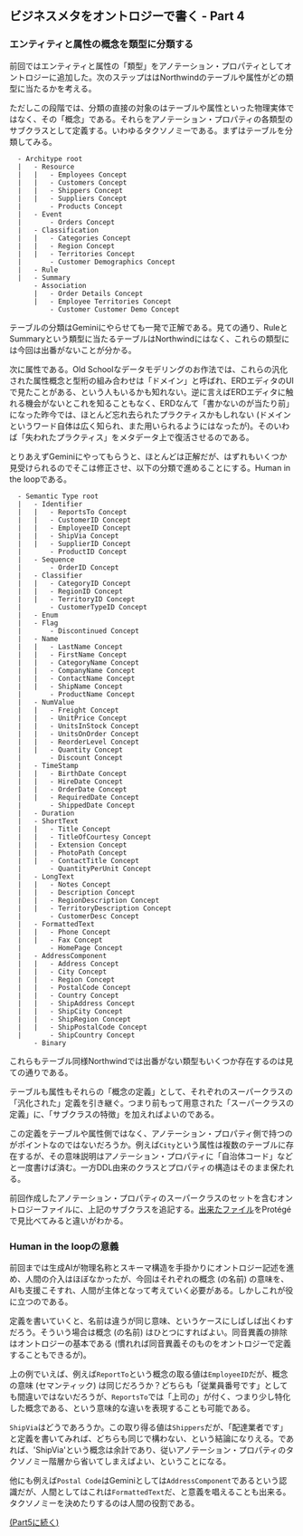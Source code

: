## ビジネスメタをオントロジーで書く - Part 4

### エンティティと属性の概念を類型に分類する

前回ではエンティティと属性の「類型」をアノテーション・プロパティとしてオントロジーに追加した。次のステップははNorthwindのテーブルや属性がどの類型に当たるかを考える。

ただしこの段階では、分類の直接の対象のはテーブルや属性といった物理実体ではなく、その「概念」である。それらをアノテーション・プロパティの各類型のサブクラスとして定義する。いわゆるタクソノミーである。まずはテーブルを分類してみる。

```
  - Architype root
  |   - Resource
  |   |   - Employees Concept
  |   |   - Customers Concept
  |   |   - Shippers Concept
  |   |   - Suppliers Concept
  |       - Products Concept
  |   - Event
  |       - Orders Concept
  |   - Classification
  |   |   - Categories Concept
  |   |   - Region Concept
  |   |   - Territories Concept
  |       - Customer Demographics Concept
  |   - Rule
  |   - Summary
      - Association
      |   - Order Details Concept
      |   - Employee Territories Concept
          - Customer Customer Demo Concept
```

テーブルの分類はGeminiにやらせても一発で正解である。見ての通り、RuleとSummaryという類型に当たるテーブルはNorthwindにはなく、これらの類型には今回は出番がないことが分かる。

次に属性である。Old Schoolなデータモデリングのお作法では、これらの汎化された属性概念と型桁の組み合わせは「ドメイン」と呼ばれ、ERDエディタのUIで見たことがある、という人もいるかも知れない。逆に言えばERDエディタに触れる機会がないとこれを知ることもなく、ERDなんて「書かないのが当たり前」になった昨今では、ほとんど忘れ去られたプラクティスかもしれない (ドメインというワード自体は広く知られ、また用いられるようにはなったが)。そのいわば「失われたプラクティス」をメタデータ上で復活させるのである。

とりあえずGeminiにやってもらうと、ほとんどは正解だが、はずれもいくつか見受けられるのでそこは修正させ、以下の分類で進めることにする。Human in the loopである。

```
  - Semantic Type root
  |   - Identifier
  |   |   - ReportsTo Concept
  |   |   - CustomerID Concept
  |   |   - EmployeeID Concept
  |   |   - ShipVia Concept
  |   |   - SupplierID Concept
  |       - ProductID Concept
  |   - Sequence
  |       - OrderID Concept
  |   - Classifier
  |   |   - CategoryID Concept
  |   |   - RegionID Concept
  |   |   - TerritoryID Concept
  |       - CustomerTypeID Concept
  |   - Enum
  |   - Flag
  |       - Discontinued Concept
  |   - Name
  |   |   - LastName Concept
  |   |   - FirstName Concept
  |   |   - CategoryName Concept
  |   |   - CompanyName Concept
  |   |   - ContactName Concept
  |   |   - ShipName Concept
  |       - ProductName Concept
  |   - NumValue
  |   |   - Freight Concept
  |   |   - UnitPrice Concept
  |   |   - UnitsInStock Concept
  |   |   - UnitsOnOrder Concept
  |   |   - ReorderLevel Concept
  |   |   - Quantity Concept
  |       - Discount Concept
  |   - TimeStamp
  |   |   - BirthDate Concept
  |   |   - HireDate Concept
  |   |   - OrderDate Concept
  |   |   - RequiredDate Concept
  |       - ShippedDate Concept
  |   - Duration
  |   - ShortText
  |   |   - Title Concept
  |   |   - TitleOfCourtesy Concept
  |   |   - Extension Concept
  |   |   - PhotoPath Concept
  |   |   - ContactTitle Concept
  |       - QuantityPerUnit Concept
  |   - LongText
  |   |   - Notes Concept
  |   |   - Description Concept
  |   |   - RegionDescription Concept
  |   |   - TerritoryDescription Concept
  |       - CustomerDesc Concept
  |   - FormattedText
  |   |   - Phone Concept
  |   |   - Fax Concept
  |       - HomePage Concept
  |   - AddressComponent
  |   |   - Address Concept
  |   |   - City Concept
  |   |   - Region Concept
  |   |   - PostalCode Concept
  |   |   - Country Concept
  |   |   - ShipAddress Concept
  |   |   - ShipCity Concept
  |   |   - ShipRegion Concept
  |   |   - ShipPostalCode Concept
  |       - ShipCountry Concept
      - Binary
```

これらもテーブル同様Northwindでは出番がない類型もいくつか存在するのは見ての通りである。

テーブルも属性もそれらの「概念の定義」として、それぞれのスーパークラスの「汎化された」定義を引き継ぐ。つまり前もって用意された「スーパークラスの定義」に、「サブクラスの特徴」を加えればよいのである。

この定義をテーブルや属性側ではなく、アノテーション・プロパティ側で持つのがポイントなのではないだろうか。例えば`City`という属性は複数のテーブルに存在するが、その意味説明はアノテーション・プロパティに「自治体コード」などと一度書けば済む。一方DDL由来のクラスとプロパティの構造はそのまま保たれる。

前回作成したアノテーション・プロパティのスーパークラスのセットを含むオントロジーファイルに、上記のサブクラスを追記する。[出来たファイル](https://github.com/Yoshiyuki-iasa/northwind/blob/main/northwind_ontology_pt4.ttl)をProtégéで見比べてみると違いがわかる。

### Human in the loopの意義

前回までは生成AIが物理名称とスキーマ構造を手掛かりにオントロジー記述を進め、人間の介入はほぼなかったが、今回はそれぞれの概念 (の名前) の意味を、AIも支援こそすれ、人間が主体となって考えていく必要がある。しかしこれが役に立つのである。

定義を書いていくと、名前は違うが同じ意味、というケースにしばしば出くわすだろう。そういう場合は概念 (の名前) はひとつにすればよい。同音異義の排除はオントロジーの基本である (慣れれば同音異義そのものをオントロジーで定義することもできるが)。

上の例でいえば、例えば`ReportTo`という概念の取る値は`EmployeeID`だが、概念の意味 (セマンティック) は同じだろうか？どちらも「従業員番号です」としても間違いではないだろうが、`ReportsTo`では「上司の」が付く、つまり少し特化した概念である、という意味的な違いを表現することも可能である。

`ShipVia`はどうであろうか。この取り得る値は`Shippers`だが、「配達業者です」と定義を書いてみれば、どちらも同じで構わない、という結論になりえる。であれば、'ShipVia'という概念は余計であり、従いアノテーション・プロパティのタクソノミー階層から省いてしまえばよい、ということになる。

他にも例えば`Postal Code`はGeminiとしては`AddressComponent`であるという認識だが、人間としてはこれは`FormattedText`だ、と意義を唱えることも出来る。タクソノミーを決めたりするのは人間の役割である。

[(Part5に続く)](part5.md)
